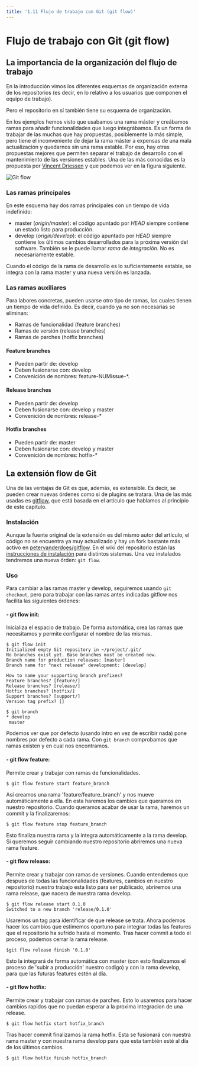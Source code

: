```yaml
---
title: '1.11 Flujo de trabajo con Git (git flow)'
---
```


# Flujo de trabajo con Git (git flow)

## La importancia de la organización del flujo de trabajo

En la introducción vimos los diferentes esquemas de organización externa de los repositorios (es decir, en lo relativo a los usuarios que componen el equipo de trabajo). 

Pero el repositorio en sí también tiene su esquema de organización.

En los ejemplos hemos visto que usabamos una rama máster y creábamos ramas para añadir funcionalidades que luego integrábamos. Es un forma de trabajar de las muchas que hay propuestas, posiblemente la más simple, pero tiene el inconveniente de dejar la rama máster a expensas de una mala actualización y quedarnos sin una rama estable. Por eso, hay otras propuestas mejores que permiten separar el trabajo de desarrollo con el mantenimiento de las versiones estables. Una de las más conocidas es la propuesta por [Vincent Driessen](http://nvie.com/posts/a-successful-git-branching-model/) y que podemos ver en la figura siguiente.

![Git flow](Ud6_img//gitlab-organizacion.png)

### Las ramas principales

En este esquema hay dos ramas principales con un tiempo de vida indefinido:

- master (_origin/master_): el código apuntado por _HEAD_ siempre contiene un estado listo para producción.
- develop (_origin/develop_): el código apuntado por _HEAD_ siempre contiene los últimos cambios desarrollados para la próxima versión del software. También se le puede llamar _rama de integración_. No es necesariamente estable.

Cuando el código de la rama de desarrollo es lo suficientemente estable, se integra con la rama master y una nueva versión es lanzada.

### Las ramas auxiliares

Para labores concretas, pueden usarse otro tipo de ramas, las cuales tienen un tiempo de vida definido. Es decir, cuando ya no son necesarias se eliminan:

- Ramas de funcionalidad (feature branches)
- Ramas de versión (release branches)
- Ramas de parches (hotfix branches)

#### Feature branches

- Pueden partir de: develop
- Deben fusionarse con: develop
- Convenición de nombres: feature-NUMissue-\*.

#### Release branches

- Pueden partir de: develop
- Deben fusionarse con: develop y master
- Convenición de nombres: release-\*

#### Hotfix branches

- Pueden partir de: master
- Deben fusionarse con: develop y master
- Convenición de nombres: hotfix-\*

## La extensión flow de Git

Una de las ventajas de Git es que, además, es extensible. Es decir, se pueden crear nuevas órdenes como si de plugins se tratara. Una de las más usadas es [gitflow](https://github.com/nvie/gitflow), que está basada en el artículo que hablamos al principio de este capítulo.

### Instalación

Aunque la fuente original de la extensión es del mismo autor del artículo, el código no se encuentra ya muy actualizado y hay un fork bastante más activo en [petervanderdoes/gitflow](https://github.com/petervanderdoes/gitflow). En el wiki del repositorio están las [instrucciones de instalación](https://github.com/petervanderdoes/gitflow/wiki) para distintos sistemas. Una vez instalados tendremos una nueva órden: `git flow`.

### Uso

Para cambiar a las ramas master y develop, seguiremos usando `git checkout`, pero para trabajar con las ramas antes indicadas gitflow nos facilita las siguientes órdenes:


#### - git flow init: 
Inicializa el espacio de trabajo. De forma automática, crea las ramas que necesitamos y permite configurar el nombre de las mismas.

```
$ git flow init
Initialized empty Git repository in ~/project/.git/
No branches exist yet. Base branches must be created now.
Branch name for production releases: [master]
Branch name for "next release" development: [develop]

How to name your supporting branch prefixes?
Feature branches? [feature/]
Release branches? [release/]
Hotfix branches? [hotfix/]
Support branches? [support/]
Version tag prefix? []

$ git branch
* develop
 master
```

Podemos ver que por defecto (usando intro en vez de escribir nada) pone nombres por defecto a cada rama. Con `git branch` comprobamos que ramas existen y en cual nos encontramos.




#### - git flow feature: 
Permite crear y trabajar con ramas de funcionalidades.

```
$ git flow feature start feature_branch

```

Así creamos una rama 'feature/feature_branch' y nos mueve automáticamente a ella.
En esta haremos los cambios que queramos en nuestro repositorio. Cuando queramos acabar de usar la rama, haremos un commit y la finalizaremos:

```
$ git flow feature stop feature_branch

```

Esto finaliza nuestra rama y la integra automáticamente a la rama develop. Si queremos seguir cambiando nuestro repositorio abriremos una nueva rama feature.




#### - git flow release: 
Permite crear y trabajar con ramas de versiones.
Cuando entendemos que despues de todas las funcionalidades (features, cambios en nuestro repositorio) nuestro trabajo esta listo para ser publicado, abriremos una rama release, que nacera de nuestra rama develop. 

```
$ git flow release start 0.1.0
Switched to a new branch 'release/0.1.0'
```

Usaremos un tag para identificar de que release se trata.
Ahora podemos hacer los cambios que estimemos oportuno para integrar todas las features que el repositorio ha sufrido hasta el momento. Tras hacer commit a todo el proceso, podemos cerrar la rama release.

```
$git flow release finish '0.1.0'
```

Esto la integrará de forma automática con master (con esto finalizamos el proceso de 'subir a producción' nuestro codigo) y con la rama develop, para que las futuras features estén al día.




#### - git flow hotfix: 
Permite crear y trabajar con ramas de parches. Esto lo usaremos para hacer cambios rapidos que no puedan esperar a la proxima integracion de una release.

```
$ git flow hotfix start hotfix_branch
```

Tras hacer commit finalizamos la rama hotfix. Esta se fusionará con nuestra rama master y con nuestra rama develop para que esta también esté al día de los últimos cambios.

```
$ git flow hotfix finish hotfix_branch
```
